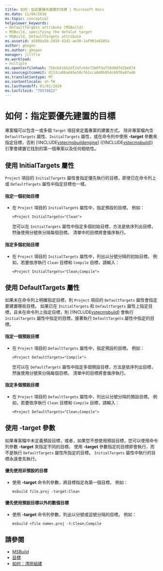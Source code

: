 ```yaml
---
title: 如何：指定要優先建置的目標 | Microsoft Docs
ms.date: 11/04/2016
ms.topic: conceptual
helpviewer_keywords:
- DefaultTargets attribute [MSBuild]
- MSBuild, specifying the defalut target
- MSBuild, DefaultTargets attribute
ms.assetid: a580ba5b-2919-42d2-ae38-1af991e0205a
author: ghogen
ms.author: ghogen
manager: jillfra
ms.workload:
- multiple
ms.openlocfilehash: 75bcb41bb2df2afcb6e71b0fdaf58d0d7429e974
ms.sourcegitcommit: d233ca00ad45e50cf62cca0d0b95dc69f0a87ad6
ms.translationtype: MT
ms.contentlocale: zh-TW
ms.lasthandoff: 01/01/2020
ms.locfileid: "75574622"
---
```

# <a name="how-to-specify-which-target-to-build-first"></a>如何：指定要優先建置的目標
專案檔可以包含一或多個 `Target` 項目來定義專案的建置方式。 除非專案檔內含 `DefaultTargets` 屬性、`InitialTargets` 屬性，或在命令列中使用 **-target** 參數來指定目標，否則 [!INCLUDE[vstecmsbuildengine](../msbuild/includes/vstecmsbuildengine_md.md)] ([!INCLUDE[vstecmsbuild](../extensibility/internals/includes/vstecmsbuild_md.md)]) 引擎會建置它找到的第一個專案以及任何相依性。

## <a name="use-the-initialtargets-attribute"></a>使用 InitialTargets 屬性
 `Project` 項目的 `InitialTargets` 屬性會指定優先執行的目標，即使已在命令列上或 `DefaultTargets` 屬性中指定目標也一樣。

#### <a name="to-specify-one-initial-target"></a>指定一個初始目標

- 在 `Project` 項目的 `InitialTargets` 屬性中，指定預設的目標。 例如：

   `<Project InitialTargets="Clean">`

  您可以在 `InitialTargets` 屬性中指定多個初始目標，方法是依序列出目標，然後使用分號來分隔每個目標。 清單中的目標將會循序執行。

#### <a name="to-specify-more-than-one-initial-target"></a>指定多個初始目標

- 在 `Project` 項目的 `InitialTargets` 屬性中，列出以分號分隔的初始目標。 例如，若要依序執行 `Clean` 目標和 `Compile` 目標，請輸入：

     `<Project InitialTargets="Clean;Compile">`

## <a name="use-the-defaulttargets-attribute"></a>使用 DefaultTargets 屬性
 如果未在命令列上明確指定目標，則 `Project` 項目的 `DefaultTargets` 屬性會指定要建置哪些目標。 如果已在 `InitialTargets` 和 `DefaultTargets` 屬性上指定目標，且未在命令列上指定目標，則 [!INCLUDE[vstecmsbuild](../extensibility/internals/includes/vstecmsbuild_md.md)] 會執行 `InitialTargets` 屬性中指定的目標，接著執行 `DefaultTargets` 屬性中指定的目標。

#### <a name="to-specify-one-default-target"></a>指定一個預設目標

- 在 `Project` 項目的 `DefaultTargets` 屬性中，指定預設的目標。 例如：

   `<Project DefaultTargets="Compile">`

  您可以在 `DefaultTargets` 屬性中指定多個預設目標，方法是依序列出目標，然後使用分號來分隔每個目標。 清單中的目標將會循序執行。

#### <a name="to-specify-more-than-one-default-target"></a>指定多個預設目標

- 在 `Project` 項目的 `DefaultTargets` 屬性中，列出以分號分隔的預設目標。 例如，若要依序執行 `Clean` 目標和 `Compile` 目標，請輸入：

     `<Project DefaultTargets="Clean;Compile">`

## <a name="use-the--target-switch"></a>使用 -target 參數
 如果專案檔中未定義預設目標，或者，如果您不想使用預設目標，您可以使用命令列參數 **-target** 來指定不同的目標。 使用 **-target** 參數指定的目標即會執行，而不是執行 `DefaultTargets` 屬性所指定的目標。 `InitialTargets` 屬性中執行的目標永遠會先執行。

#### <a name="to-use-a-target-other-than-the-default-target-first"></a>優先使用非預設的目標

- 使用 **-target** 命令列參數，將目標指定為第一個目標。 例如：

     `msbuild file.proj -target:Clean`

#### <a name="to-use-several-targets-other-than-the-default-targets-first"></a>優先使用預設目標以外的數個目標

- 使用 **-target** 命令列參數，列出以分號或逗號分隔的目標。 例如：

     `msbuild <file name>.proj -t:Clean;Compile`

## <a name="see-also"></a>請參閱
- [ MSBuild](../msbuild/msbuild.md)
- [目標](../msbuild/msbuild-targets.md)
- [如何：清除組建](../msbuild/how-to-clean-a-build.md)
